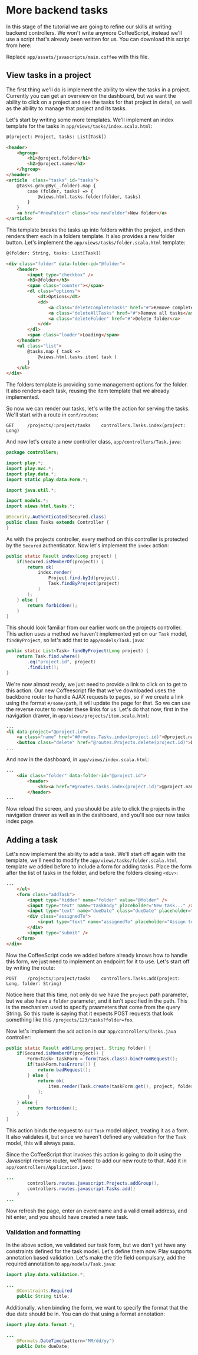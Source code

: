 <!--- Copyright (C) 2009-2013 Typesafe Inc. <http://www.typesafe.com> -->
# More backend tasks

In this stage of the tutorial we are going to refine our skills at writing backend controllers.  We won't write anymore CoffeeScript, instead we'll use a script that's already been written for us.  You can download this script from here:


Replace `app/assets/javascripts/main.coffee` with this file.

## View tasks in a project

The first thing we'll do is implement the ability to view the tasks in a project.  Currently you can get an overview on the dashboard, but we want the ability to click on a project and see the tasks for that project in detail, as well as the ability to manage that project and its tasks.

Let's start by writing some more templates.  We'll implement an index template for the tasks in `app/views/tasks/index.scala.html`:

```html
@(project: Project, tasks: List[Task])

<header>
    <hgroup>
        <h1>@project.folder</h1>
        <h2>@project.name</h2>
    </hgroup>
</header>
<article  class="tasks" id="tasks">
    @tasks.groupBy(_.folder).map {
        case (folder, tasks) => {
            @views.html.tasks.folder(folder, tasks)
        }
    }
    <a href="#newFolder" class="new newFolder">New folder</a>
</article>
```

This template breaks the tasks up into folders within the project, and then renders them each in a folders template.  It also provides a new folder button.  Let's implement the `app/views/tasks/folder.scala.html` template:

```html
@(folder: String, tasks: List[Task])

<div class="folder" data-folder-id="@folder">
    <header>
        <input type="checkbox" />
        <h3>@folder</h3>
        <span class="counter"></span>
        <dl class="options">
            <dt>Options</dt>
            <dd>
                <a class="deleteCompleteTasks" href="#">Remove complete tasks</a>
                <a class="deleteAllTasks" href="#">Remove all tasks</a>
                <a class="deleteFolder" href="#">Delete folder</a>
            </dd>
        </dl>
        <span class="loader">Loading</span>
    </header>
    <ul class="list">
        @tasks.map { task =>
            @views.html.tasks.item( task )
        }
    </ul>
</div>
```

The folders template is providing some management options for the folder.  It also renders each task, reusing the item template that we already implemented.

So now we can render our tasks, let's write the action for serving the tasks.  We'll start with a route in `conf/routes`:

    GET     /projects/:project/tasks    controllers.Tasks.index(project: Long)

And now let's create a new controller class, `app/controllers/Task.java`:

```java
package controllers;

import play.*;
import play.mvc.*;
import play.data.*;
import static play.data.Form.*;

import java.util.*;

import models.*;
import views.html.tasks.*;

@Security.Authenticated(Secured.class)
public class Tasks extends Controller {
}
```

As with the projects controller, every method on this controller is protected by the `Secured` authenticator.  Now let's implement the `index` action:

```java
public static Result index(Long project) {
    if(Secured.isMemberOf(project)) {
        return ok(
            index.render(
                Project.find.byId(project),
                Task.findByProject(project)
            )
        );
    } else {
        return forbidden();
    }
}
```

This should look familiar from our earlier work on the projects controller.  This action uses a method we haven't implemented yet on our `Task` model, `findByProject`, so let's add that to `app/models/Task.java`:

```java
public static List<Task> findByProject(Long project) {
    return Task.find.where()
        .eq("project.id", project)
        .findList();
}
```

We're now almost ready, we just need to provide a link to click on to get to this action.  Our new Coffeescript file that we've downloaded uses the backbone router to handle AJAX requests to pages, so if we create a link using the format `#/some/path`, it will update the page for that.  So we can use the reverse router to render these links for us.  Let's do that now, first in the navigation drawer, in `app/views/projects/item.scala.html`:

```html
...
<li data-project="@project.id">
    <a class="name" href="#@routes.Tasks.index(project.id)">@project.name</a>
    <button class="delete" href="@routes.Projects.delete(project.id)">Delete</button>
...
```

And now in the dashboard, in `app/views/index.scala.html`:

```html
...
    <div class="folder" data-folder-id="@project.id">
        <header>
            <h3><a href="#@routes.Tasks.index(project.id)">@project.name</a></h3>
        </header>
...
```

Now reload the screen, and you should be able to click the projects in the navigation drawer as well as in the dashboard, and you'll see our new tasks index page.

## Adding a task

Let's now implement the ability to add a task.  We'll start off again with the template, we'll need to modify the `app/views/tasks/folder.scala.html` template we added before to include a form for adding tasks.  Place the form after the list of tasks in the folder, and before the folders closing `<div>`:

```html
...
    </ul>
    <form class="addTask">
        <input type="hidden" name="folder" value="@folder" />
        <input type="text" name="taskBody" placeholder="New task..." />
        <input type="text" name="dueDate" class="dueDate" placeholder="Due date: mm/dd/yy" />
        <div class="assignedTo">
            <input type="text" name="assignedTo" placeholder="Assign to..." />
        </div>
        <input type="submit" />
    </form>
</div>
```

Now the CoffeeScript code we added before already knows how to handle this form, we just need to implement an endpoint for it to use.  Let's start off by writing the route:

    POST    /projects/:project/tasks    controllers.Tasks.add(project: Long, folder: String)

Notice here that this time, not only do we have the `project` path parameter, but we also have a `folder` parameter, and it isn't specified in the path.  This is the mechanism used to specify praameters that come from the query String.  So this route is saying that it expects POST requests that look something like this `/projects/123/tasks?folder=foo`.

Now let's implement the `add` action in our `app/controllers/Tasks.java` controller:

```java
public static Result add(Long project, String folder) {
    if(Secured.isMemberOf(project)) {
        Form<Task> taskForm = form(Task.class).bindFromRequest();
        if(taskForm.hasErrors()) {
            return badRequest();
        } else {
            return ok(
                item.render(Task.create(taskForm.get(), project, folder))
            );
        }
    } else {
        return forbidden();
    }
}
```

This action binds the request to our `Task` model object, treating it as a form.  It also validates it, but since we haven't defined any validation for the `Task` model, this will always pass.

Since the CoffeeScript that invokes this action is going to do it using the Javascript reverse router, we'll need to add our new route to that.  Add it in `app/controllers/Application.java`:

```java
...
        controllers.routes.javascript.Projects.addGroup(),
        controllers.routes.javascript.Tasks.add()
    )
...
```

Now refresh the page, enter an event name and a valid email address, and hit enter, and you should have created a new task.

### Validation and formatting

In the above action, we validated our task form, but we don't yet have any constraints defined for the task model.  Let's define them now.  Play supports annotation based validation.  Let's make the title field compulsary, add the required annotation to `app/models/Task.java`:

```java
import play.data.validation.*;

...
    @Constraints.Required
    public String title;
```

Additionally, when binding the form, we want to specify the format that the due date should be in.  You can do that using a format annotation:

```java
import play.data.format.*;

...
    @Formats.DateTime(pattern="MM/dd/yy")
    public Date dueDate;
```



